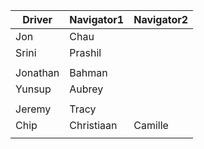 | Driver | Navigator1 | Navigator2| 
|--------|-----------|------------| 
|Jon|Chau| |
|Srini|Prashil| |
| | |
|Jonathan|Bahman| |
|Yunsup|Aubrey| |
| | |
|Jeremy|Tracy| |
|Chip|Christiaan|Camille|
| | |
  
